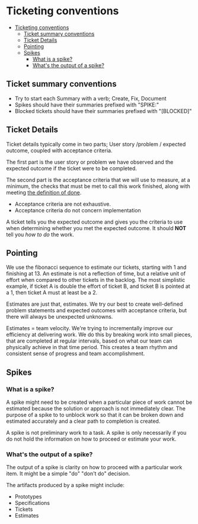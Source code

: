 # Ticketing conventions

- [Ticketing conventions](#ticketing-conventions)
  - [Ticket summary conventions](#ticket-summary-conventions)
  - [Ticket Details](#ticket-details)
  - [Pointing](#pointing)
  - [Spikes](#spikes)
    - [What is a spike?](#what-is-a-spike)
    - [What's the output of a spike?](#whats-the-output-of-a-spike)

## Ticket summary conventions

- Try to start each Summary with a verb; Create, Fix, Document
- Spikes should have their summaries prefixed with "SPIKE:"
- Blocked tickets should have their summaries prefixed with "[BLOCKED]"

## Ticket Details

Ticket details typically come in two parts; User story /problem / expected outcome, coupled with acceptance criteria.

The first part is the user story or problem we have observed and the expected outcome if the ticket were to be completed.

The second part is the acceptance criteria that we will use to measure, at a minimum, the checks that must be met to call this work finished, along with meeting [the definition of done](./definition-of-done.md).

- Acceptance criteria are not exhaustive.
- Acceptance criteria do not concern implementation

A ticket tells you the expected outcome and gives you the criteria to use when determining whether you met the expected outcome. It should **NOT** tell you _how to do_ the work.

## Pointing

We use the fibonacci sequence to estimate our tickets, starting with 1 and finishing at 13. An estimate is not a reflection of time, but a relative unit of effort when compared to other tickets in the backlog. The most simplistic example, if ticket A is double the effort of ticket B, and ticket B is pointed at a 1, then ticket A must at least be a 2.

Estimates are just that, estimates. We try our best to create well-defined problem statements and expected outcomes with acceptance criteria, but there will always be unexpected unknowns.

Estimates = team velocity. We're trying to incrementally improve our efficiency at delivering work. We do this by breaking work into small pieces, that are completed at regular intervals, based on what our team can physically achieve in that time period. This creates a team rhythm and consistent sense of progress and team accomplishment.

## Spikes

### What is a spike?

A spike might need to be created when a particular piece of work cannot be estimated because the solution or approach is not immediately clear. The purpose of a spike to to unblock work so that it can be broken down and estimated accurately and a clear path to completion is created.

A spike is not preliminary work to a task. A spike is only necessarily if you do not hold the information on how to proceed or estimate your work.

### What's the output of a spike?

The output of a spike is clarity on how to proceed with a particular work item. It might be a simple "do" "don't do" decision.

The artifacts produced by a spike might include:

- Prototypes
- Specifications
- Tickets
- Estimates

